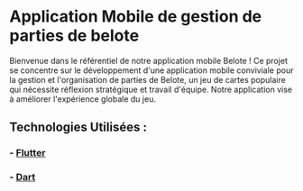 # Application Mobile de gestion de parties de belote


Bienvenue dans le référentiel de notre application mobile Belote ! 
Ce projet se concentre sur le développement d'une application mobile conviviale pour la gestion et l'organisation de parties de Belote, un jeu de cartes populaire qui nécessite réflexion stratégique et travail d'équipe. 
Notre application vise à améliorer l'expérience globale du jeu.

## Technologies Utilisées :

### - [Flutter](https://flutter.dev/)
### - [Dart](https://dart.dev/)



